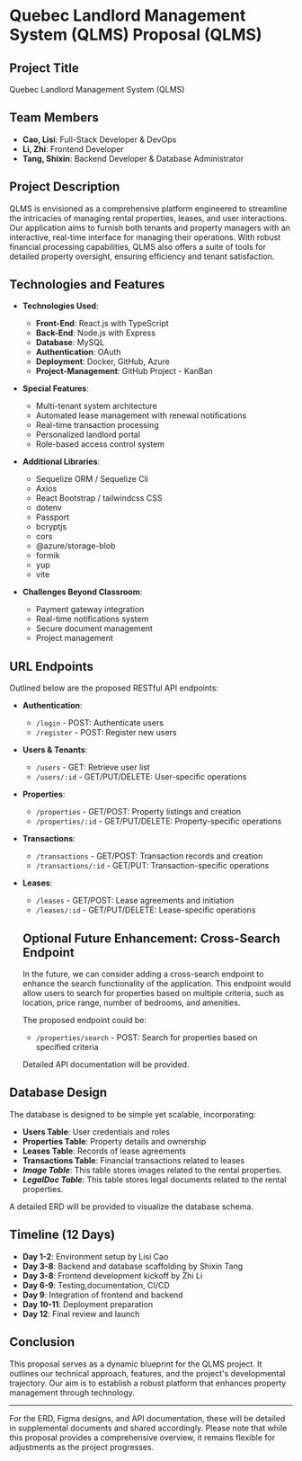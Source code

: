 # Quebec Landlord Management System (QLMS) Proposal (QLMS)

## Project Title
Quebec Landlord Management System (QLMS) 

## Team Members
- **Cao, Lisi**: Full-Stack Developer & DevOps
- **Li, Zhi**: Frontend Developer
- **Tang, Shixin**: Backend Developer & Database Administrator

## Project Description
QLMS is envisioned as a comprehensive platform engineered to streamline the intricacies of managing rental properties, leases, and user interactions. Our application aims to furnish both tenants and property managers with an interactive, real-time interface for managing their operations. With robust financial processing capabilities, QLMS also offers a suite of tools for detailed property oversight, ensuring efficiency and tenant satisfaction. 

## Technologies and Features

- **Technologies Used**:
  - **Front-End**: React.js with TypeScript
  - **Back-End**: Node.js with Express
  - **Database**: MySQL
  - **Authentication**: OAuth
  - **Deployment**: Docker, GitHub, Azure
  - **Project-Management**: GitHub Project - KanBan

- **Special Features**:
  - Multi-tenant system architecture
  - Automated lease management with renewal notifications
  - Real-time transaction processing
  - Personalized landlord portal
  - Role-based access control system

- **Additional Libraries**:
  - Sequelize ORM / Sequelize Cli
  - Axios
  - React Bootstrap / tailwindcss CSS
  - dotenv
  - Passport
  - bcryptjs
  - cors
  - @azure/storage-blob
  - formik
  - yup
  - vite

- **Challenges Beyond Classroom**:
  - Payment gateway integration
  - Real-time notifications system
  - Secure document management
  - Project management

## URL Endpoints
Outlined below are the proposed RESTful API endpoints:

- **Authentication**:
  - `/login` - POST: Authenticate users
  - `/register` - POST: Register new users

- **Users & Tenants**:
  - `/users` - GET: Retrieve user list
  - `/users/:id` - GET/PUT/DELETE: User-specific operations

- **Properties**:
  - `/properties` - GET/POST: Property listings and creation
  - `/properties/:id` - GET/PUT/DELETE: Property-specific operations

- **Transactions**:
  - `/transactions` - GET/POST: Transaction records and creation
  - `/transactions/:id` - GET/PUT: Transaction-specific operations

- **Leases**:
  - `/leases` - GET/POST: Lease agreements and initiation
  - `/leases/:id` - GET/PUT/DELETE: Lease-specific operations

  ## Optional Future Enhancement: Cross-Search Endpoint

  In the future, we can consider adding a cross-search endpoint to enhance the search functionality of the application. This endpoint would allow users to search for properties based on multiple criteria, such as location, price range, number of bedrooms, and amenities.

  The proposed endpoint could be:

  - `/properties/search` - POST: Search for properties based on specified criteria

  Detailed API documentation will be provided.
  
## Database Design
The database is designed to be simple yet scalable, incorporating:

- **Users Table**: User credentials and roles
- **Properties Table**: Property details and ownership
- **Leases Table**: Records of lease agreements
- **Transactions Table**: Financial transactions related to leases
- ***Image Table***: This table stores images related to the rental properties. 
- ***LegalDoc Table***: This table stores legal documents related to the rental properties.

A detailed ERD will be provided to visualize the database schema.

## Timeline (12 Days)
- **Day 1-2**: Environment setup by Lisi Cao
- **Day 3-8**: Backend and database scaffolding by Shixin Tang
- **Day 3-8**: Frontend development kickoff by Zhi Li
- **Day 6-9**: Testing,documentation, CI/CD 
- **Day 9**: Integration of frontend and backend
- **Day 10-11**: Deployment preparation
- **Day 12**: Final review and launch

## Conclusion
This proposal serves as a dynamic blueprint for the QLMS project. It outlines our technical approach, features, and the project's developmental trajectory. Our aim is to establish a robust platform that enhances property management through technology.

---

For the ERD, Figma designs, and API documentation, these will be detailed in supplemental documents and shared accordingly. Please note that while this proposal provides a comprehensive overview, it remains flexible for adjustments as the project progresses. 

